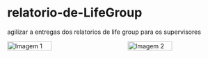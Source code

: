 # relatorio-de-LifeGroup
agilizar a entregas dos relatorios de life group para os supervisores
<div style="display: flex; justify-content: space-between;">
    <img src="https://github.com/Cavalcantiexpresso/relatorio-de-LifeGroup/assets/98571732/3cf6935f-cac5-4b15-8efe-94560d959660" alt="Imagem 1" style="width: 45%;">
    <img src="https://github.com/Cavalcantiexpresso/relatorio-de-LifeGroup/assets/98571732/5d49c750-7487-4183-b69a-04a961d81dc3" alt="Imagem 2" style="width: 45%;">
</div>
